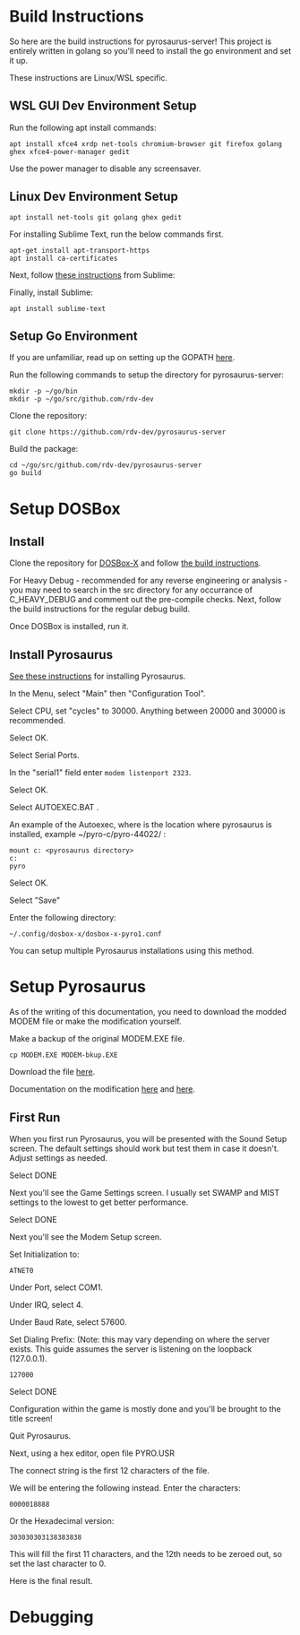 # Build Instructions
So here are the build instructions for pyrosaurus-server! This project is entirely written in golang so you'll need to install the go environment and set it up.

These instructions are Linux/WSL specific.

## WSL GUI Dev Environment Setup
Run the following apt install commands:
```
apt install xfce4 xrdp net-tools chromium-browser git firefox golang ghex xfce4-power-manager gedit
```

Use the power manager to disable any screensaver.

## Linux Dev Environment Setup
```
apt install net-tools git golang ghex gedit
```

For installing Sublime Text, run the below commands first.
```
apt-get install apt-transport-https
apt install ca-certificates
```

Next, follow [these instructions](https://www.sublimetext.com/docs/linux_repositories.html) from Sublime:

Finally, install Sublime:
```
apt install sublime-text
```

## Setup Go Environment
If you are unfamiliar, read up on setting up the GOPATH [here](https://go.dev/doc/gopath_code).

Run the following commands to setup the directory for pyrosaurus-server:
```
mkdir -p ~/go/bin
mkdir -p ~/go/src/github.com/rdv-dev
```

Clone the repository:
```
git clone https://github.com/rdv-dev/pyrosaurus-server
```

Build the package:
```
cd ~/go/src/github.com/rdv-dev/pyrosaurus-server
go build
```

# Setup DOSBox
## Install

Clone the repository for [DOSBox-X](https://github.com/joncampbell123/dosbox-x) and follow [the build instructions](https://github.com/joncampbell123/dosbox-x/blob/master/BUILD.md).

For Heavy Debug - recommended for any reverse engineering or analysis - you may need to search in the src directory for any occurrance of C_HEAVY_DEBUG and comment out the pre-compile checks. Next, follow the build instructions for the regular debug build.

Once DOSBox is installed, run it.

## Install Pyrosaurus
[See these instructions](install-pyrosaurus.md) for installing Pyrosaurus.

In the Menu, select "Main" then "Configuration Tool".

Select CPU, set "cycles" to 30000. Anything between 20000 and 30000 is recommended.

Select OK.

Select Serial Ports.

In the "serial1" field enter `modem listenport 2323`.

Select OK.

Select AUTOEXEC.BAT .

An example of the Autoexec, where <pyrosaurus directory> is the location where pyrosaurus is installed, example ~/pyro-c/pyro-44022/ :
```
mount c: <pyrosaurus directory>
c:
pyro
```
Select OK.
  
Select "Save"

Enter the following directory:
```
~/.config/dosbox-x/dosbox-x-pyro1.conf
```
  
You can setup multiple Pyrosaurus installations using this method.

# Setup Pyrosaurus
  
As of the writing of this documentation, you need to download the modded MODEM file or make the modification yourself.
  
Make a backup of the original MODEM.EXE file.
 ```
 cp MODEM.EXE MODEM-bkup.EXE
 ```
  
Download the file [here](../Mods/MODEM.EXE).
  
Documentation on the modification [here](/Modem%20Functionality.md#challenge-procedure) and [here](Modem%20Functionality.md#mode-1-details).

## First Run
When you first run Pyrosaurus, you will be presented with the Sound Setup screen. The default settings should work but test them in case it doesn't. Adjust settings as needed.
 
Select DONE

Next you'll see the Game Settings screen. I usually set SWAMP and MIST settings to the lowest to get better performance.
  
Select DONE
  
Next you'll see the Modem Setup screen.
  
Set Initialization to:
```
ATNET0
```

Under Port, select COM1.
  
Under IRQ, select 4.
  
Under Baud Rate, select 57600.

Set Dialing Prefix: (Note: this may vary depending on where the server exists. This guide assumes the server is listening on the loopback (127.0.0.1).
```
127000
```

Select DONE
  
Configuration within the game is mostly done and you'll be brought to the title screen!
  
Quit Pyrosaurus.
  
Next, using a hex editor, open file PYRO.USR

The connect string is the first 12 characters of the file.

We will be entering the following instead. Enter the characters:
```
0000018888
```

Or the Hexadecimal version:
```
303030303138383838
```

This will fill the first 11 characters, and the 12th needs to be zeroed out, so set the last character to 0.
  
Here is the final result.
# Debugging


